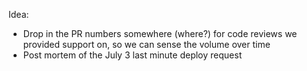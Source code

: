 Idea:
- Drop in the PR numbers somewhere (where?) for code reviews we provided support on, so we can sense the volume over time
- Post mortem of the July 3 last minute deploy request
